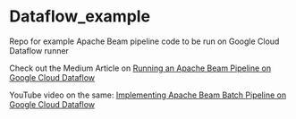 # Dataflow_example
Repo for example Apache Beam pipeline code to be run on Google Cloud Dataflow runner 

Check out the Medium Article on [Running an Apache Beam Pipeline on Google Cloud Dataflow](https://medium.com/@varunkrishna97/running-an-apache-beam-pipeline-on-google-cloud-dataflow-7afd62a737e4)

YouTube video on the same: [Implementing Apache Beam Batch Pipeline on Google Cloud Dataflow](https://www.youtube.com/watch?v=BjceNL_fNrc)
